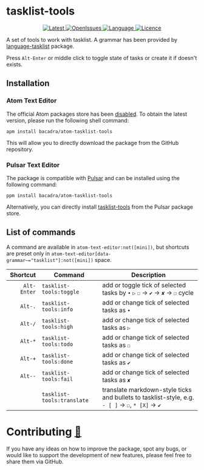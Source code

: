 # tasklist-tools

<p align="center">
  <a href="https://github.com/bacadra/atom-tasklist-tools/tags">
  <img src="https://img.shields.io/github/v/tag/bacadra/atom-tasklist-tools?style=for-the-badge&label=Latest&color=blue" alt="Latest">
  </a>
  <a href="https://github.com/bacadra/atom-tasklist-tools/issues">
  <img src="https://img.shields.io/github/issues-raw/bacadra/atom-tasklist-tools?style=for-the-badge&color=blue" alt="OpenIssues">
  </a>
  <a href="https://github.com/bacadra/atom-tasklist-tools/blob/master/package.json">
  <img src="https://img.shields.io/github/languages/top/bacadra/atom-tasklist-tools?style=for-the-badge&color=blue" alt="Language">
  </a>
  <a href="https://github.com/bacadra/atom-tasklist-tools/blob/master/LICENSE">
  <img src="https://img.shields.io/github/license/bacadra/atom-tasklist-tools?style=for-the-badge&color=blue" alt="Licence">
  </a>
</p>

A set of tools to work with tasklist. A grammar has been provided by [language-tasklist](https://github.com/bacadra/atom-language-tasklist) package.

Press `Alt-Enter` or middle click to toggle state of tasks or create it if doesn't exists.

## Installation

### Atom Text Editor

The official Atom packages store has been [disabled](https://github.blog/2022-06-08-sunsetting-atom/). To obtain the latest version, please run the following shell command:

```shell
apm install bacadra/atom-tasklist-tools
```

This will allow you to directly download the package from the GitHub repository.

### Pulsar Text Editor

The package is compatible with [Pulsar](https://pulsar-edit.dev/) and can be installed using the following command:

```shell
ppm install bacadra/atom-tasklist-tools
```

Alternatively, you can directly install [tasklist-tools](https://web.pulsar-edit.dev/packages/tasklist-tools) from the Pulsar package store.

## List of commands

A command are available in `atom-text-editor:not([mini])`, but shortcuts are preset only in `atom-text-editor[data-grammar~="tasklist"]:not([mini])` space.

| Shortcut | Command | Description |
| -: | - | - |
| <div style="white-space:nowrap">`Alt-Enter`</div> | <div style="white-space:nowrap">`tasklist-tools:toggle`</div> | add or toggle tick of selected tasks by `•` `▷` `☐` -> `✔` -> `✘` -> `☐` cycle |
| <div style="white-space:nowrap">`Alt-.`</div> | <div style="white-space:nowrap">`tasklist-tools:info`</div> | add or change tick of selected tasks as `•` |
| <div style="white-space:nowrap">`Alt-/`</div> | <div style="white-space:nowrap">`tasklist-tools:high`</div> | add or change tick of selected tasks as `▷` |
| <div style="white-space:nowrap">`Alt-*`</div> | <div style="white-space:nowrap">`tasklist-tools:todo`</div> | add or change tick of selected tasks as `☐` |
| <div style="white-space:nowrap">`Alt-+`</div> | <div style="white-space:nowrap">`tasklist-tools:done`</div> | add or change tick of selected tasks as `✔` |
| <div style="white-space:nowrap">`Alt--`</div> | <div style="white-space:nowrap">`tasklist-tools:fail`</div> | add or change tick of selected tasks as `✘` |
| | <div style="white-space:nowrap">`tasklist-tools:translate`</div> | translate markdown-style ticks and bullets to tasklist-style, e.g. `- [ ]` -> `☐`, `* [X]` -> `✔` |

# Contributing [🍺](https://www.buymeacoffee.com/asiloisad)

If you have any ideas on how to improve the package, spot any bugs, or would like to support the development of new features, please feel free to share them via GitHub.
